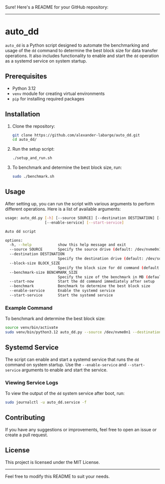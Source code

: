 Sure! Here's a README for your GitHub repository:

---

# auto_dd

`auto_dd` is a Python script designed to automate the benchmarking and usage of the `dd` command to determine the best block size for data transfer operations. It also includes functionality to enable and start the `dd` operation as a systemd service on system startup.

## Prerequisites

- Python 3.12
- `venv` module for creating virtual environments
- `pip` for installing required packages

## Installation

1. Clone the repository:

   ```sh
   git clone https://github.com/alexander-labarge/auto_dd.git
   cd auto_dd/
   ```

2. Run the setup script:

   ```sh
   ./setup_and_run.sh
   ```

3. To benchmark and determine the best block size, run:

   ```sh
   sudo ./benchmark.sh
   ```

## Usage

After setting up, you can run the script with various arguments to perform different operations. Here is a list of available arguments:

```sh
usage: auto_dd.py [-h] [--source SOURCE] [--destination DESTINATION] [--block-size BLOCK_SIZE] [--benchmark-size BENCHMARK_SIZE] [--start-now] [--benchmark]
                  [--enable-service] [--start-service]

Auto dd script

options:
  -h, --help            show this help message and exit
  --source SOURCE       Specify the source drive (default: /dev/nvme0n1)
  --destination DESTINATION
                        Specify the destination drive (default: /dev/sdb)
  --block-size BLOCK_SIZE
                        Specify the block size for dd command (default: 32768)
  --benchmark-size BENCHMARK_SIZE
                        Specify the size of the benchmark in MB (default: 1024 MB)
  --start-now           Start the dd command immediately after setup
  --benchmark           Benchmark to determine the best block size
  --enable-service      Enable the systemd service
  --start-service       Start the systemd service
```

### Example Command

To benchmark and determine the best block size:

```sh
source venv/bin/activate
sudo venv/bin/python3.12 auto_dd.py --source /dev/nvme0n1 --destination /dev/sda --benchmark --benchmark-size 1024 --enable-service --start-service
```

## Systemd Service

The script can enable and start a systemd service that runs the `dd` command on system startup. Use the `--enable-service` and `--start-service` arguments to enable and start the service.

### Viewing Service Logs

To view the output of the `dd` system service after boot, run:

```sh
sudo journalctl -u auto_dd.service -f
```

## Contributing

If you have any suggestions or improvements, feel free to open an issue or create a pull request.

## License

This project is licensed under the MIT License.

---

Feel free to modify this README to suit your needs.
